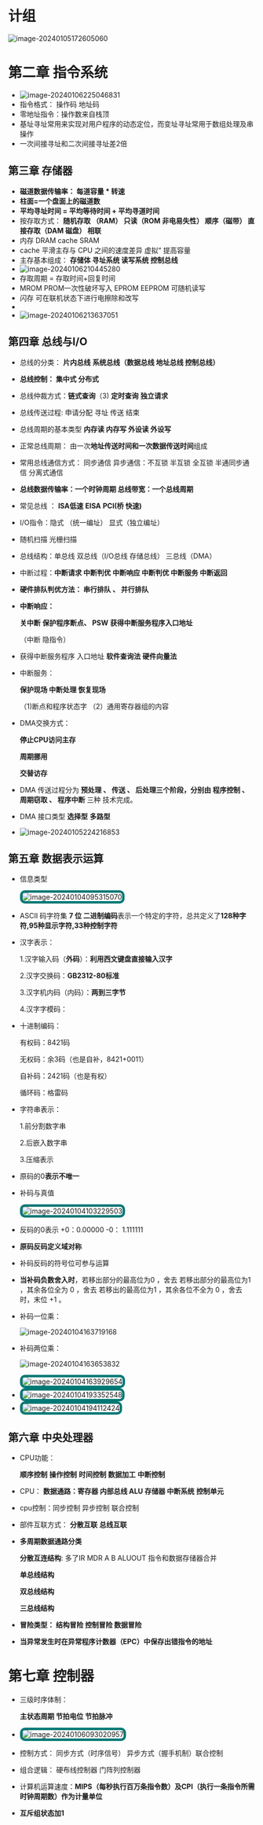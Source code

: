 # 计组

![image-20240105172605060](C:\Users\邱子杰\AppData\Roaming\Typora\typora-user-images\image-20240105172605060.png)



# 第二章  指令系统

- ![image-20240106225046831](C:\Users\邱子杰\AppData\Roaming\Typora\typora-user-images\image-20240106225046831.png)
- 指令格式：    操作码   地址码
- 零地址指令：操作数来自栈顶
- 基址寻址常用来实现对用户程序的动态定位，而变址寻址常用于数组处理及串操作
- 一次间接寻址和二次间接寻址差2倍

## 第三章   存储器

- **磁道数据传输率：   每道容量  * 转速**
- **柱面=一个盘面上的磁道数**
- **平均寻址时间 = 平均等待时间 + 平均寻道时间**
- 按存取方式：   **随机存取 （RAM）    只读（ROM  非电易失性）    顺序（磁带）  直接存取（DAM       磁盘）      相联**
- 内存  DRAM     cache  SRAM
- cache   平滑主存与 CPU 之间的速度差异        虚拟“  提高容量
- 主存基本组成：     **存储体    寻址系统     读写系统   控制总线**
- ![image-20240106210445280](C:\Users\邱子杰\AppData\Roaming\Typora\typora-user-images\image-20240106210445280.png)
- 存取周期  = 存取时间+回复时间
- MROM   PROM一次性破坏写入   EPROM  EEPROM  可随机读写
- 闪存  可在联机状态下进行电擦除和改写
- 
- ![image-20240106213637051](C:\Users\邱子杰\AppData\Roaming\Typora\typora-user-images\image-20240106213637051.png)





## 第四章 总线与I/O

- 总线的分类：   **片内总线**   **系统总线（数据总线   地址总线    控制总线）**

- **总线控制：   集中式    分布式**

- 总线仲裁方式：**链式查询**（3)    **定时查询**       **独立请求**   

- 总线传送过程:    申请分配    寻址     传送   结束

- 总线周期的基本类型
  **内存读   内存写   外设读    外设写**

- 正常总线周期： 由一次**地址传送时间和一次数据传送时间**组成 

- 常用总线通信方式： 
  同步通信
   异步通信：不互锁   半互锁    全互锁
   半通同步通信
   分离式通信

- **总线数据传输率：一个时钟周期     总线带宽：一个总线周期**

- 常见总线 ：  **ISA低速**    **EISA**   **PCI(桥   快速)**

- I/O指令：隐式 （统一编址）   显式（独立编址）

- 随机扫描   光栅扫描

- 总线结构：单总线    双总线（I/O总线   存储总线）  三总线（DMA）

- 中断过程：**中断请求    中断判优     中断响应   中断判优    中断服务   中断返回**

- **硬件排队判优方法： 串行排队 、 并行排队** 

- **中断响应：**

  **关中断**
  **保护程序断点、 PSW**
  **获得中断服务程序入口地址**

  （中断 隐指令）

- 获得中断服务程序 入口地址 
  **软件查询法**
  **硬件向量法**

- 中断服务：

  **保护现场    中断处理    恢复现场**

  （1)断点和程序状态字   （2）通用寄存器组的内容

- DMA交换方式：

  **停止CPU访问主存**

  **周期挪用**

  **交替访存**

- DMA 传送过程分为 **预处理 、 传送 、 后处理三个阶段，分别由 程序控制 、 周期窃取 、 程序中断** 三种
  技术完成。

- DMA 接口类型
  **选择型**
  **多路型**

- ![image-20240105224216853](C:\Users\邱子杰\AppData\Roaming\Typora\typora-user-images\image-20240105224216853.png)

## 第五章  数据表示运算

- 信息类型

  <img src="C:\Users\邱子杰\AppData\Roaming\Typora\typora-user-images\image-20240104095315070.png" alt="image-20240104095315070" style="border: 5px solid #007975; border-radius: 10px;" />

- ASCII 码字符集 **7 位 二进制编码**表示一个特定的字符，总共定义了**128种字符,95种显示字符,33种控制字符**

- 汉字表示：

  1.汉字输入码（**外码**）：**利用西文键盘直接输入汉字**

  2.汉字交换码：**GB2312-80标准**

  3.汉字机内码（内码）：**两到三字节**

  4.汉字字模码：

- 十进制编码：

  有权码：8421码

  无权码：余3码（也是自补，8421+0011）

  自补码：2421码（也是有权）

  循环码：格雷码

- 字符串表示：

  1.前分割数字串

  2.后嵌入数字串

  3.压缩表示

- 原码的0**表示不唯一**

- 补码与真值

  

  <img src="C:\Users\邱子杰\AppData\Roaming\Typora\typora-user-images\image-20240104103229503.png" alt="image-20240104103229503" style="border: 5px solid #007975; border-radius: 10px;" />

- 反码的0表示  +0：0.00000         -0：   1.111111

- **原码反码定义域对称**

- 补码反码的符号位可参与运算

- **当补码负数舍入时**，若移出部分的最高位为0 ，舍去
  若移出部分的最高位为1 ，其余各位全为 0 ，舍去
  若移出的最高位为1 ，其余各位不全为 0 ，舍去时，末位 +1 。

- 补码一位乘：

  ![image-20240104163719168](C:\Users\邱子杰\AppData\Roaming\Typora\typora-user-images\image-20240104163719168.png)

- 补码两位乘：

  

  ![image-20240104163653832](C:\Users\邱子杰\AppData\Roaming\Typora\typora-user-images\image-20240104163653832.png)

  <img src="C:\Users\邱子杰\AppData\Roaming\Typora\typora-user-images\image-20240104163929654.png" alt="image-20240104163929654" style="border: 5px solid #007975; border-radius: 10px;" />

- <img src="C:\Users\邱子杰\AppData\Roaming\Typora\typora-user-images\image-20240104193352548.png" alt="image-20240104193352548" style="border: 5px solid #007975; border-radius: 10px;" />

- <img src="C:\Users\邱子杰\AppData\Roaming\Typora\typora-user-images\image-20240104194112424.png" alt="image-20240104194112424" style="border: 5px solid #007975; border-radius: 10px;" />





## 第六章 中央处理器

- CPU功能：

  **顺序控制**  **操作控制**  **时间控制**  **数据加工**   **中断控制**

- CPU：  **数据通路：寄存器  内部总线   ALU  存储器     中断系统**    **控制单元**

- cpu控制：同步控制  异步控制    联合控制

- 部件互联方式：    **分散互联**   **总线互联**

- **多周期数据通路分类**

   **分散互连结构**: 多了IR  MDR    A B  ALUOUT   指令和数据存储器合并

   **单总线结构**

   **双总线结构**

   **三总线结构**

- **冒险类型：  结构冒险   控制冒险   数据冒险**

- **当异常发生时在异常程序计数器（EPC）中保存出错指令的地址**





# 第七章    控制器

- 三级时序体制：

  **主状态周期    节拍电位    节拍脉冲**

- <img src="C:\Users\邱子杰\AppData\Roaming\Typora\typora-user-images\image-20240106093020957.png" alt="image-20240106093020957" style="border: 5px solid #007975; border-radius: 10px;" />

- 控制方式：  同步方式（时序信号）   异步方式（握手机制）联合控制

- 组合逻辑：   硬布线控制器    门阵列控制器     

- 计算机运算速度：**MIPS（每秒执行百万条指令数）及CPI（执行一条指令所需时钟周期数）作为计量单位**

- **互斥组状态加1**
